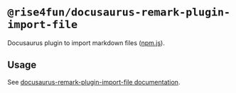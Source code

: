 # `@rise4fun/docusaurus-remark-plugin-import-file`

Docusaurus plugin to import markdown files ([npm.js](https://www.npmjs.com/package/@rise4fun/docusaurus-remark-plugin-import-files)).

## Usage

See [docusaurus-remark-plugin-import-file documentation](https://microsoft.github.io/docusaurus-plugins/docs/plugins/docusaurus-remark-plugin-import-files).
